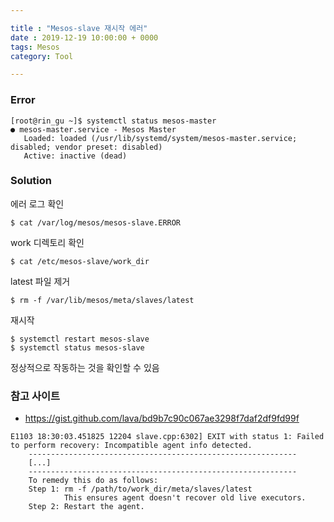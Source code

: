 ```yaml
---

title : "Mesos-slave 재시작 에러"
date : 2019-12-19 10:00:00 + 0000
tags: Mesos
category: Tool

---
```


### Error

```
[root@rin_gu ~]$ systemctl status mesos-master
● mesos-master.service - Mesos Master
   Loaded: loaded (/usr/lib/systemd/system/mesos-master.service; disabled; vendor preset: disabled)
   Active: inactive (dead)
```

### Solution

에러 로그 확인
```
$ cat /var/log/mesos/mesos-slave.ERROR
```

work 디렉토리 확인
```
$ cat /etc/mesos-slave/work_dir
```

latest 파일 제거
```
$ rm -f /var/lib/mesos/meta/slaves/latest
```

재시작
```
$ systemctl restart mesos-slave
$ systemctl status mesos-slave
```

정상적으로 작동하는 것을 확인할 수 있음

### 참고 사이트
-  https://gist.github.com/lava/bd9b7c90c067ae3298f7daf2df9fd99f

```
E1103 18:30:03.451825 12204 slave.cpp:6302] EXIT with status 1: Failed to perform recovery: Incompatible agent info detected.
    ------------------------------------------------------------
    [...]
    ------------------------------------------------------------
    To remedy this do as follows:
    Step 1: rm -f /path/to/work_dir/meta/slaves/latest
            This ensures agent doesn't recover old live executors.
    Step 2: Restart the agent.
```
